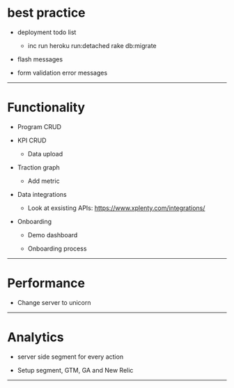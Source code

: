 # best practice

* deployment todo list

    - inc run heroku run:detached rake db:migrate

* flash messages

* form validation error messages

***

# Functionality

* Program CRUD

* KPI CRUD

    - Data upload

* Traction graph

    - Add metric

* Data integrations

    - Look at exsisting APIs: https://www.xplenty.com/integrations/

* Onboarding

    - Demo dashboard

    - Onboarding process

***

# Performance

* Change server to unicorn

***

# Analytics

* server side segment for every action

* Setup segment, GTM, GA and New Relic

***
